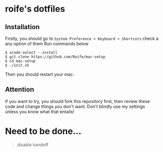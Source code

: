 # roife's dotfiles
## Installation
Firstly, you should go to `System Preference > Keyboard > Shortcuts` check a any option of them
Run commands below

    $ xcode-select --install
    $ git clone https://github.com/Roife/mac-setup
    $ cd mac-setup
    $ ./init.sh

Then you should restart your mac.

## Attention
If you want to try, you should fork this repository first, then review these code and change things you don't want. Don’t blindly use my settings unless you know what that entails!

# Need to be done...
> disable handoff
